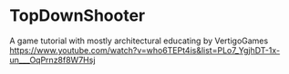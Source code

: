 # TopDownShooter
A game tutorial with mostly architectural educating by VertigoGames
https://www.youtube.com/watch?v=who6TEPt4is&list=PLo7_YgjhDT-1x-un___OqPrnz8f8W7Hsj
